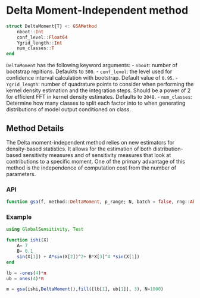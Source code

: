 # Delta Moment-Independent method

```julia
struct DeltaMoment{T} <: GSAMethod
    nboot::Int
    conf_level::Float64
    Ygrid_length::Int
    num_classes::T
end
```

`DeltaMoment` has the following keyword arguments:
    - `nboot`: number of bootstrap repitions. Defaukts to `500`.
    - `conf_level`: the level used for confidence interval calculation with bootstrap. Default value of `0.95`.
    - `Ygrid_length`: number of quadrature points to consider when performing the kernel density estimation and the integration steps. Should be a power of 2 for efficient FFT in kernel density estimates. Defaults to `2048`.
    - `num_classes`: Determine how many classes to split each factor into to when generating distributions of model output conditioned on class.

## Method Details

The Delta moment-independent method relies on new estimators for 
density-based statistics.  It allows for the estimation of both 
distribution-based sensitivity measures and of sensitivity measures that 
look at contributions to a specific moment. One of the primary advantage 
of this method is the independence of computation cost from the number of 
parameters.

### API

```julia
function gsa(f, method::DeltaMoment, p_range; N, batch = false, rng::AbstractRNG = Random.default_rng(), kwargs...)
```

### Example

```julia
using GlobalSensitivity, Test

function ishi(X)
    A= 7
    B= 0.1
    sin(X[1]) + A*sin(X[2])^2+ B*X[3]^4 *sin(X[1])
end

lb = -ones(4)*π
ub = ones(4)*π

m = gsa(ishi,DeltaMoment(),fill([lb[1], ub[1]], 3), N=1000)
```